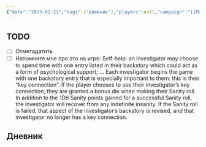 ```yaml
---
{"date":"2025-02-21","tags":["дневник"],"players":null,"campaign":"[[Masks of Nyarlathotep]]","world-date":null,"world-time-start":null,"dg-publish":true,"previous-session":"[[20 февраля 2025]]","next-session":null,"permalink":"/maski-nekst/","dgPassFrontmatter":true}
---
```



## TODO
- [ ] Отметадатить
- [ ] Напомните мне про это на игре:
	Self-help: an investigator may choose to spend time with one entry listed in their backstory which could act as a form of psychological support;
	...
	Each investigator begins the game with one backstory entry that is especially important to them: this is their “key connection”. If the player chooses to use their investigator’s key connection, they are granted a bonus die when making their Sanity roll. In addition to the 1D6 Sanity points gained for a successful Sanity roll, the investigator will recover from any indefinite insanity. If the Sanity roll is failed, that aspect of the investigator’s backstory is revised, and that investigator no longer has a key connection.

## Дневник